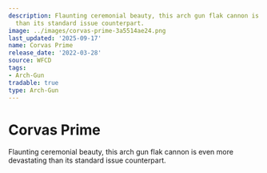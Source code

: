 ```yaml
---
description: Flaunting ceremonial beauty, this arch gun flak cannon is even more devastating
  than its standard issue counterpart.
image: ../images/corvas-prime-3a5514ae24.png
last_updated: '2025-09-17'
name: Corvas Prime
release_date: '2022-03-28'
source: WFCD
tags:
- Arch-Gun
tradable: true
type: Arch-Gun
---
```


# Corvas Prime

Flaunting ceremonial beauty, this arch gun flak cannon is even more devastating than its standard issue counterpart.

